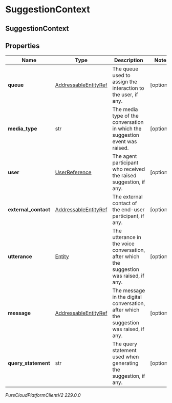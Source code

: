 # SuggestionContext

## SuggestionContext

## Properties

|Name | Type | Description | Notes|
|------------ | ------------- | ------------- | -------------|
| **queue** | [AddressableEntityRef](AddressableEntityRef) | The queue used to assign the interaction to the user, if any. | [optional] |
| **media_type** | str | The media type of the conversation in which the suggestion event was raised. | [optional] |
| **user** | [UserReference](UserReference) | The agent participant who received the raised suggestion, if any. | [optional] |
| **external_contact** | [AddressableEntityRef](AddressableEntityRef) | The external contact of the end-user participant, if any. | [optional] |
| **utterance** | [Entity](Entity) | The utterance in the voice conversation, after which the suggestion was raised, if any. | [optional] |
| **message** | [AddressableEntityRef](AddressableEntityRef) | The message in the digital conversation, after which the suggestion was raised, if any. | [optional] |
| **query_statement** | str | The query statement used when generating the suggestion, if any. | [optional] |



_PureCloudPlatformClientV2 229.0.0_

